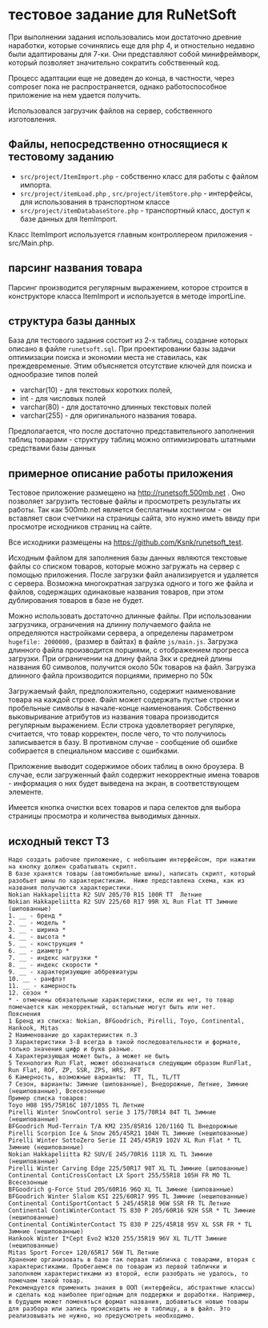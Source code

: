 # тестовое задание для RuNetSoft

При выполнении задания использовались мои достаточно древние наработки, которые сочинялись еще для php 4, и отностельно недавно были адаптированы для 7-ки. Они представляют собой минифреймворк, который позволяет значительно сократить собственный код. 

Процесс адаптации еще не доведен до конца, в частности, через composer пока не распространяется, однако работоспособное приложение на нем удается получить. 

Использовался загрузчик файлов на сервер, собственного изготовления.

## Файлы, непосредственно относящиеся к тестовому заданию

- `src/project/ItemImport.php` - собственно класс для работы с файлом импорта.
- `src/project/itemLoad.php` , `src/project/itemStore.php` - интерфейсы, для использования в транспортном классе
- `src/project/itemDatabaseStore.php` - транспортный класс, доступ к базе данных для ItemImport.

Класс ItemImport используется главным контроллереом приложения - src/Main.php.

## парсинг названия товара

Парсинг производится регулярным выражением, которое строится в конструкторе класса ItemImport и используется в методе importLine. 

## структура базы данных

База для тестового задания состоит из 2-х таблиц, создание которых описано в файле `runetsoft.sql`. При проектировании базы  задачи оптимизации поиска и экономии места не ставилась, как преждевременые. Этим объясняется отсутствие ключей для поиска и однообразие типов полей

- varchar(10) - для текстовых коротких полей,
- int - для числовых полей
- varchar(80) - для достаточно длинных текстовых полей
- varchar(255) - для оригинального названия товара.

Предполагается, что после достаточно представительного заполнения таблиц товарами - структуру таблиц можно оптимизировать штатными средствами базы данных

## примерное описание работы приложения

Тестовое приложение размещено на http://runetsoft.500mb.net . Оно позволяет загрузить тестовые файлы и просмотреть результаты их работы. Так как 500mb.net является бесплатным хостингом - он вставляет свои счетчики на страницы сайта, это нужно иметь ввиду при просмотре исходников страниц на сайте.

Все исходники размещены на https://github.com/Ksnk/runetsoft_test.

Исходным файлом для заполнения базы данных являются текстовые файлы со списком товаров, которые можно загружать на сервер с помощью приложения. После загрузки файл анализируется и удаляется с сервера. Возможна многократная загрузка одного и того же файла и файлов, содержащих одинаковые названия товаров, при этом дублирования товаров в базе не будет.

Можно использовать достаточно длинные файлы. При использовании загрузчика, ограничения на длинну получаемого файла не определяются настройками сервера, а определены параметром 
`hugefile: 2000000,` (размер в байтах) в файле `js/main.js`. Загрузка длинного файла производится порциями, с отображением прогресса загрузки. При ограничении на длину файла 3кк и средней длины названия 60 символов, получится около 50к товаров на файл. Загрузка длинного файла производится порциями, примерно по 50к

Загружаемый файл, предположительно, содержит наименование товара на каждой строке. Файл может содержать пустые строки и пробельные символы в начале-конце наименования.
Собственно выковыривание атрибутов из названия товара производится регулярным выражением. Если строка удовлетворяет регулярке, считается, что товар корректен, после чего, то что получилось записывается в базу. В противном случае - сообщение об ошибке собирается в специальном массиве с ошибками.

Приложение выводит содержимое обоих таблиц в окно броузера. В случае, если загруженный файл содержит некорректные имена товаров - информация о них будет выведена на экран, в соответствующем элементе.

Имеется кнопка очистки всех товаров и пара селектов для выбора страницы просмотра и количества выводимых данных.

## исходный текст ТЗ
```
Надо создать рабочее приложение, с небольшим интерфейсом, при нажатии на кнопку должен срабатывать скрипт.
В базе хранятся товары (автомобильные шины), написать скрипт, который разобьет шины по характеристикам.  Ниже представлена схема, как из названия получаются характеристики. 
Nokian Hakkapeliitta R2 SUV 205/70 R15 100R TT  Летние
Nokian Hakkapeliitta R2 SUV 225/60 R17 99R XL Run Flat TT Зимние (шипованные)
1. __ - бренд *
2. __ - модель *
3. __ - ширина *
4. __ - высота *
5. __ - конструкция *
6. __ - диаметр *
7. __ - индекс нагрузки *
8. __ - индекс скорости *
9. __ - характеризующие аббревиатуры
10. __ - ранфлэт
11. __ - камерность
12. сезон *
* - отмечены обязательные характеристики, если их нет, то товар помечается как некорректный, остальные могут быть или нет.
Пояснения
1 Бренд из списка: Nokian, BFGoodrich, Pirelli, Toyo, Continental,  Hankook, Mitas
2 Наименование до характериистик п.3
3 Характеристики 3-8 всегда в такой последовательности и формате, только значения цифр и букв разные.
4 Характеризующая может быть, а может не быть
5 Технология Run Flat, может обозначаться следующим образом RunFlat, Run Flat, ROF, ZP, SSR, ZPS, HRS, RFT
6 Камерность, возможные варианты:  ТТ, TL, TL/TT
7 Сезон, варианты: Зимние (шипованные), Внедорожные, Летние, Зимние (нешипованные), Всесезонные
Пример списка товаров:
Toyo H08 195/75R16C 107/105S TL Летние
Pirelli Winter SnowControl serie 3 175/70R14 84T TL Зимние (нешипованные)
BFGoodrich Mud-Terrain T/A KM2 235/85R16 120/116Q TL Внедорожные
Pirelli Scorpion Ice & Snow 265/45R21 104H TL Зимние (нешипованные)
Pirelli Winter SottoZero Serie II 245/45R19 102V XL Run Flat * TL Зимние (нешипованные)
Nokian Hakkapeliitta R2 SUV/Е 245/70R16 111R XL TL Зимние (нешипованные)
Pirelli Winter Carving Edge 225/50R17 98T XL TL Зимние (шипованные)
Continental ContiCrossContact LX Sport 255/55R18 105H FR MO TL Всесезонные
BFGoodrich g-Force Stud 205/60R16 96Q XL TL Зимние (шипованные)
BFGoodrich Winter Slalom KSI 225/60R17 99S TL Зимние (нешипованные)
Continental ContiSportContact 5 245/45R18 96W SSR FR TL Летние
Continental ContiWinterContact TS 830 P 205/60R16 92H SSR * TL Зимние (нешипованные)
Continental ContiWinterContact TS 830 P 225/45R18 95V XL SSR FR * TL Зимние (нешипованные)
Hankook Winter I*Cept Evo2 W320 255/35R19 96V XL TL/TT Зимние (нешипованные)
Mitas Sport Force+ 120/65R17 56W TL Летние
Хранение организовать в базе так первая табличка с товарами, вторая с характеристиками. Пробегаемся по товарам из первой таблички и заполняем характеристиками из второй, если разобрать не удалось, то помечаем такой товар. 
Рекомендуется применить знания в ООП (интерфейсы, абстрактные классы)  и сделать код наиболее пригодным для поддержки и доработки. Например, в будущем может поменяться формат названия, добавиться новые товары для разбора или запись происходить не в таблицу, а в файл. Это реализовывать не нужно, но предусмотреть необходимо.
```